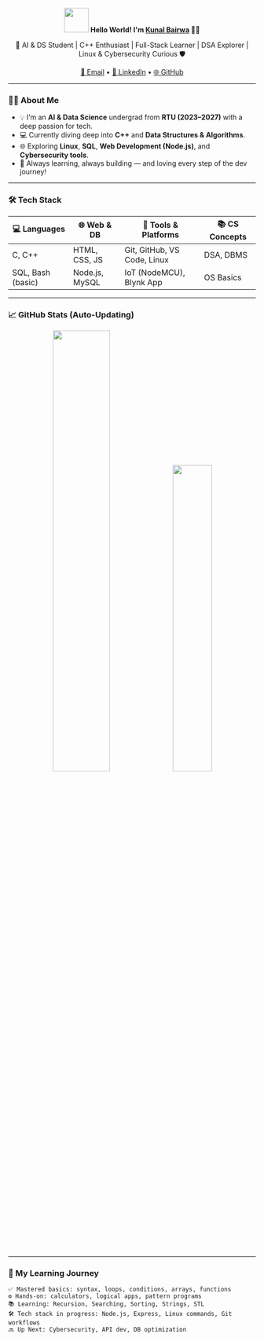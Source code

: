 <p align="center">
  <img src="https://github.com/Kunalbairwa/Kunalbairwa/blob/main/wave.gif" width="50px" />
  <strong>Hello World! I'm <a href="https://github.com/Kunalbairwa07">Kunal Bairwa</a> 👨‍💻</strong>
</p>

<p align="center">
  🚀 AI & DS Student | C++ Enthusiast | Full-Stack Learner | DSA Explorer | Linux & Cybersecurity Curious 🛡️
</p>

<p align="center">
  <a href="mailto:Kunalbairwa2580@gmail.com">📩 Email</a> • 
  <a href="https://linkedin.com/in/kunal-bairwa-237826294">🔗 LinkedIn</a> • 
  <a href="https://github.com/Kunalbairwa07">🌐 GitHub</a>
</p>

---

### 👨‍💻 About Me

- 💡 I’m an **AI & Data Science** undergrad from **RTU (2023–2027)** with a deep passion for tech.
- 💻 Currently diving deep into **C++** and **Data Structures & Algorithms**.
- 🌐 Exploring **Linux**, **SQL**, **Web Development (Node.js)**, and **Cybersecurity tools**.
- 🔄 Always learning, always building — and loving every step of the dev journey!

---

### 🛠️ Tech Stack

| 💻 Languages      | 🌐 Web & DB     | 🔧 Tools & Platforms      | 📚 CS Concepts |
|------------------|----------------|----------------------------|----------------|
| C, C++           | HTML, CSS, JS  | Git, GitHub, VS Code, Linux| DSA, DBMS      |
| SQL, Bash (basic)| Node.js, MySQL | IoT (NodeMCU), Blynk App   | OS Basics      |

---

### 📈 GitHub Stats (Auto-Updating)

<p align="center">
  <img src="https://github-readme-streak-stats.herokuapp.com/?user=Kunalbairwa07&theme=radical" width="48%" />
  <img src="https://github-readme-stats.vercel.app/api/top-langs/?username=Kunalbairwa07&layout=compact&theme=radical" width="40%" />
</p>

---

### 🚀 My Learning Journey

```text
✅ Mastered basics: syntax, loops, conditions, arrays, functions
⚙️ Hands-on: calculators, logical apps, pattern programs
📚 Learning: Recursion, Searching, Sorting, Strings, STL
🛠️ Tech stack in progress: Node.js, Express, Linux commands, Git workflows
🔜 Up Next: Cybersecurity, API dev, DB optimization


